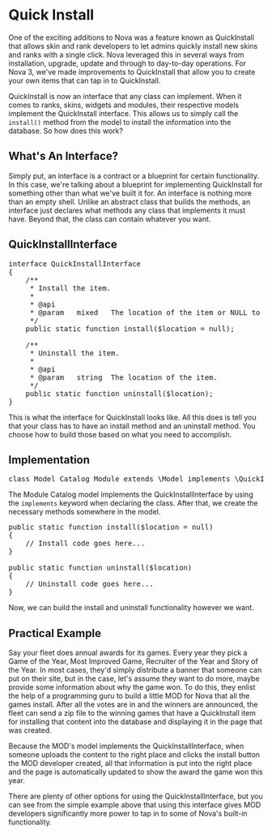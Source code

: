 # Quick Install

One of the exciting additions to Nova was a feature known as QuickInstall that allows skin and rank developers to let admins quickly install new skins and ranks with a single click. Nova leveraged this in several ways from installation, upgrade, update and through to day-to-day operations. For Nova 3, we've made improvements to QuickInstall that allow you to create your own items that can tap in to QuickInstall.

QuickInstall is now an interface that any class can implement. When it comes to ranks, skins, widgets and modules, their respective models implement the QuickInstall interface. This allows us to simply call the `install()` method from the model to install the information into the database. So how does this work?

## What's An Interface?

Simply put, an interface is a contract or a blueprint for certain functionality. In this case, we're talking about a blueprint for implementing QuickInstall for something other than what we've built it for. An interface is nothing more than an empty shell. Unlike an abstract class that builds the methods, an interface just declares what methods any class that implements it must have. Beyond that, the class can contain whatever you want.

## QuickInstallInterface

<pre>interface QuickInstallInterface
{
	/**
	 * Install the item.
	 *
	 * @api
	 * @param	mixed	The location of the item or NULL to install everything.
	 */
	public static function install($location = null);

	/**
	 * Uninstall the item.
	 *
	 * @api
	 * @param	string	The location of the item.
	 */
	public static function uninstall($location);
}</pre>

This is what the interface for QuickInstall looks like. All this does is tell you that your class has to have an install method and an uninstall method. You choose how to build those based on what you need to accomplish.

## Implementation

<pre>class Model_Catalog_Module extends \Model implements \QuickInstallInterface</pre>

The Module Catalog model implements the QuickInstallInterface by using the `implements` keyword when declaring the class. After that, we create the necessary methods somewhere in the model.

<pre>public static function install($location = null)
{
	// Install code goes here...
}

public static function uninstall($location)
{
	// Uninstall code goes here...
}</pre>

Now, we can build the install and uninstall functionality however we want.

## Practical Example

Say your fleet does annual awards for its games. Every year they pick a Game of the Year, Most Improved Game, Recruiter of the Year and Story of the Year. In most cases, they'd simply distribute a banner that someone can put on their site, but in the case, let's assume they want to do more, maybe provide some information about why the game won. To do this, they enlist the help of a programming guru to build a little MOD for Nova that all the games install. After all the votes are in and the winners are announced, the fleet can send a zip file to the winning games that have a QuickInstall item for installing that content into the database and displaying it in the page that was created.

Because the MOD's model implements the QuickInstallInterface, when someone uploads the content to the right place and clicks the install button the MOD developer created, all that information is put into the right place and the page is automatically updated to show the award the game won this year.

There are plenty of other options for using the QuickInstallInterface, but you can see from the simple example above that using this interface gives MOD developers significantly more power to tap in to some of Nova's built-in functionality.